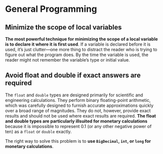 # General Programming

## **Minimize the scope of local variables**

**The most powerful technique for minimizing the scope of a local variable
is to declare it where it is first used**. If a variable is declared before it is used, it’s
just clutter—one more thing to distract the reader who is trying to figure out what
the program does. By the time the variable is used, the reader might not remember
the variable’s type or initial value.

## **Avoid float and double if exact answers are required**

The `float` and `double` types are designed primarily for scientific and engineering
calculations. They perform binary floating-point arithmetic, which was carefully
designed to furnish accurate approximations quickly over a broad range of magnitudes.
They do not, however, provide exact results and should not be used where
exact results are required. **The float and double types are particularly illsuited
for monetary calculations** because it is impossible to represent 0.1 (or any
other negative power of ten) as a `float` or `double` exactly.

The right way to solve this problem is to **use `BigDecimal`, `int`, or `long` for monetary calculations**.